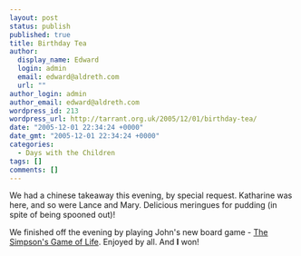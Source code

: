 ```yaml
---
layout: post
status: publish
published: true
title: Birthday Tea
author:
  display_name: Edward
  login: admin
  email: edward@aldreth.com
  url: ""
author_login: admin
author_email: edward@aldreth.com
wordpress_id: 213
wordpress_url: http://tarrant.org.uk/2005/12/01/birthday-tea/
date: "2005-12-01 22:34:24 +0000"
date_gmt: "2005-12-01 22:34:24 +0000"
categories:
  - Days with the Children
tags: []
comments: []
---
```


We had a chinese takeaway this evening, by special request. Katharine
was here, and so were Lance and Mary. Delicious meringues for pudding
(in spite of being spooned out)!

We finished off the evening by playing John\'s new board game - [The
Simpson\'s Game of Life][1]. Enjoyed by all. And **I** won!



[1]: https://www.amazon.co.uk/exec/obidos/ASIN/B0001NE7CI/qid=1133476267/sr=8-1/ref=sr_8_xs_ap_i1_xgl/026-9699335-8864417
